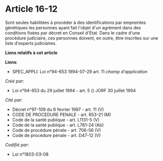 # Article 16-12

Sont seules habilitées à procéder à des identifications par empreintes génétiques les personnes ayant fait l'objet d'un
agrément dans des conditions fixées par décret en Conseil d'Etat. Dans le cadre d'une procédure judiciaire, ces personnes
doivent, en outre, être inscrites sur une liste d'experts judiciaires.

**Liens relatifs à cet article**

**Liens**:

  - SPEC_APPLI: Loi n°94-653 1994-07-29 art. 11 *champ d'application*

_Créé par_:

  - Loi n°94-653 du 29 juillet 1994 - art. 5 () JORF 30 juillet 1994

_Cité par_:

  - Décret n°97-109 du 6 février 1997 - art. 11 (V)
  - CODE DE PROCEDURE PENALE - art. R53-21 (M)
  - Code de la santé publique - art. L1131-5 (V)
  - Code de la santé publique - art. L761-24 (Ab)
  - Code de procédure pénale - art. 706-56 (V)
  - Code de procédure pénale - art. D47-12 (V)

_Codifié par_:

  - Loi n°1803-03-08
